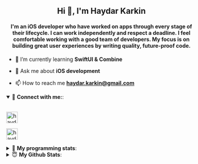 <h2 align="center">Hi 👋, I'm Haydar Karkin</h2>
<h4 align="center">I'm an iOS developer who have worked on apps through every stage of their lifecycle. I can work independently and respect a deadline. I feel comfortable working with a good team of developers. My focus is on building great user experiences by writing quality, future-proof code.</h4>

- 🌱 I’m currently learning **SwiftUI & Combine**

- 💬 Ask me about **iOS development**

- 📫 How to reach me **haydar.karkin@gmail.com**

<details open> 
 <summary>🔗 <b>Connect with me:</b>: </summary>
<br>
<p align="left">
<a href="https://linkedin.com/in/haydar-karkin" target="blank"><img align="center" src="https://img.shields.io/badge/LinkedIn-0077B5?style=for-the-badge&logo=linkedin&logoColor=white" alt="haydar-karkin" height="30" /></a>
</p>

<p align="left"> <a href="https://twitter.com/haydarkarkin" target="blank"><img src="https://img.shields.io/twitter/follow/haydarkarkin?logo=twitter&style=for-the-badge" height="30" alt="haydarkarkin" /></a> </p>
</details>

<details> 
 <summary>🤖 <b>My programming stats</b>: </summary>
<br>
<!--START_SECTION:waka-->
**I'm a Night 🦉** 

```text
🌞 Morning    32 commits     █░░░░░░░░░░░░░░░░░░░░░░░░   6.77% 
🌆 Daytime    127 commits    ██████░░░░░░░░░░░░░░░░░░░   26.85% 
🌃 Evening    177 commits    █████████░░░░░░░░░░░░░░░░   37.42% 
🌙 Night      137 commits    ███████░░░░░░░░░░░░░░░░░░   28.96%

```
📅 **I'm Most Productive on Sunday** 

```text
Monday       66 commits     ███░░░░░░░░░░░░░░░░░░░░░░   13.95% 
Tuesday      68 commits     ███░░░░░░░░░░░░░░░░░░░░░░   14.38% 
Wednesday    75 commits     ████░░░░░░░░░░░░░░░░░░░░░   15.86% 
Thursday     68 commits     ███░░░░░░░░░░░░░░░░░░░░░░   14.38% 
Friday       49 commits     ██░░░░░░░░░░░░░░░░░░░░░░░   10.36% 
Saturday     47 commits     ██░░░░░░░░░░░░░░░░░░░░░░░   9.94% 
Sunday       100 commits    █████░░░░░░░░░░░░░░░░░░░░   21.14%

```


📊 **This Week I Spent My Time On** 

```text
💬 Programming Languages: 
No Activity Tracked This Week

```

**I Mostly Code in Swift** 

```text
Swift                    21 repos            ██████████████████░░░░░░░   75.0% 
Objective-C              3 repos             ██░░░░░░░░░░░░░░░░░░░░░░░   10.71% 
JavaScript               1 repo              █░░░░░░░░░░░░░░░░░░░░░░░░   3.57% 
HTML                     1 repo              █░░░░░░░░░░░░░░░░░░░░░░░░   3.57% 
Vue                      1 repo              █░░░░░░░░░░░░░░░░░░░░░░░░   3.57%

```



 Last Updated on 11/12/2021
<!--END_SECTION:waka-->
</details>


<details>
<summary>😇 <b>My Github Stats</b>: </summary>
<br>

<p>&nbsp;<img align="center" src="https://github-readme-stats.vercel.app/api?username=haydarkarkin&show_icons=true&locale=en&theme=dark" alt="haydarkarkin" /></p>

<p><img align="center" src="https://github-readme-streak-stats.herokuapp.com/?user=haydarkarkin&theme=dark" alt="haydarkarkin" /></p>
</details>
